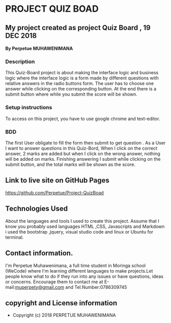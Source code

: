 # PROJECT QUIZ BOAD
##  My project created as project Quiz Board , 19 DEC 2018
#### By Perpetue MUHAWENIMANA
### Description
This Quiz-Board project is about making the interface logic and business logic where the interface logic is a form made by different questions with relative answers in the radio buttons form. The user has to choose one answer while clicking on the corresponding button. At the end there is a submit button where while you submit the score will be shown.
### Setup instructions
To access on this project, you have to use google chrome and text-editor.
### BDD
   The first User obligate to fill the  form then submit to get question . As a User I want to answer questions in this Quiz-Bord, When I click on the correct answer, 2 marks are added but when I click on the wrong answer, nothing will  be added on marks. Finishing answering I submit while clicking on  the submit button, and the total marks will be shown as the score.
## Link to live site on GitHub Pages
  https://github.com/Perpetue/Project-QuizBoad
## Technologies Used
   About the languages and tools I used to create this project. Assume that I know you probably used  languages HTML ,CSS, Javascripts and Markdown i used the bootstrap ,jquery, visual studio code and  linux or Ubuntu for terminal.
   ## Contact information.
   I'm Perpetue Muhawenimana, a full time student in Moringa school (WeCode) where I'm learning different languages to make projects.Let people know what to do if they run into any issues or have questions, ideas or concerns.  Encourage them to contact me at E-mail:muperpety@gmail.com and Tel.Number:0786309745
   ## copyright and License information
  * Copyright (c) 2018 PERPETUE MUHAWENIMANA 